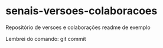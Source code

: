 # senais-versoes-colaboracoes
Repositório de versoes e colaborações
readme de exemplo

Lembrei do comando: git commit